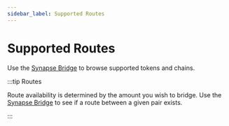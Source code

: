 ```yaml
---
sidebar_label: Supported Routes
---
```


# Supported Routes

Use the [Synapse Bridge](https://synapseprotocol.com) to browse supported tokens and chains.

:::tip Routes

Route availability is determined by the amount you wish to bridge. Use the [Synapse Bridge](https://synapseprotocol.com) to see if a route between a given pair exists.

:::


